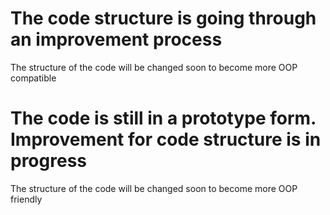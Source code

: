 # The code structure is going through an improvement process
The structure of the code will be changed soon to become more OOP compatible
# The code is still in a prototype form. Improvement for code structure is in progress
The structure of the code will be changed soon to become more OOP friendly


